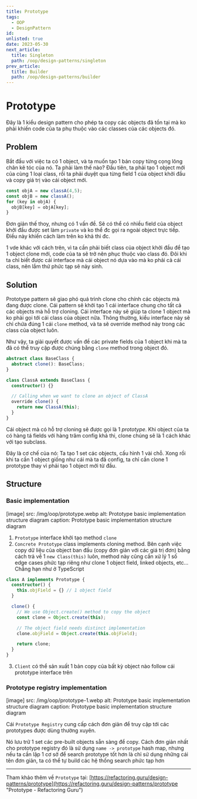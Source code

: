 ```yaml
---
title: Prototype
tags:
  - OOP
  - DesignPattern
id:
unlisted: true
date: 2023-05-30
next_article:
  title: Singleton
  path: /oop/design-patterns/singleton
prev_article:
  title: Builder
  path: /oop/design-patterns/builder
---
```


# Prototype

Đây là 1 kiểu design pattern cho phép ta copy các objects đã tồn tại mà ko phải khiến code của ta phụ thuộc vào các classes của các objects đó.

## Problem

Bắt đầu với việc ta có 1 object, và ta muốn tạo 1 bản copy từng cọng lông chân kẽ tóc của nó. Ta phải làm thế nào? Đầu tiên, ta phải tạo 1 object mới của cùng 1 loại class, rồi ta phải duyệt qua từng field 1 của object khởi đầu và copy giá trị vào cái object mới.

```ts
const objA = new classA(4,5);
const objB = new classA();
for (key in objA) {
  objB[key] = objA[key];
}
```

Đơn giản thế thoy, nhưng có 1 vấn đề. Sẽ có thể có nhiều field của object khởi đầu được set làm `private` và ko thể đc gọi ra ngoài object trực tiếp. Điều này khiến cách làm trên ko khả thi đc.

1 vde khác với cách trên, vì ta cần phải biết class của object khởi đầu để tạo 1 object clone mới, code của ta sẽ trở nên phục thuộc vào class đó. Đôi khi ta chỉ biết được cái interface mà cái object nó dựa vào mà ko phải cả cái class, nên lắm thứ phức tạp sẽ nảy sinh.

## Solution

Prototype pattern sẽ giao phó quá trình clone cho chính các objects mà đang được clone. Cái pattern sẽ khởi tạo 1 cái interface chung cho tất cả các objects mà hỗ trợ cloning. Cái interface này sẽ giúp ta clone 1 object mà ko phải gọi tới cái class của object nữa. Thông thường, kiểu interface này sẽ chỉ chứa đúng 1 cái `clone` method, và ta sẽ override method này trong các class của object luôn.

Như vậy, ta giải quyết được vấn đề các private fields của 1 object khi mà ta đã có thể truy cập được chúng bằng `clone` method trong object đó.

```ts
abstract class BaseClass {
  abstract clone(): BaseClass;
}

class ClassA extends BaseClass {
  constructor() {}

  // Calling when we want to clone an object of ClassA
  override clone() {
    return new ClassA(this);
  }
}
```

Cái object mà có hỗ trợ cloning sẽ được gọi là 1 _prototype_. Khi object của ta có hàng tá fields với hàng trăm config khả thi, clone chúng sẽ là 1 cách khác với tạo subclass.

Đây là cơ chế của nó: Ta tạo 1 set các objects, cấu hình 1 vài chỗ. Xong rồi khi ta cần 1 object giống như cái mà ta đã config, ta chỉ cần clone 1 prototype thay vì phải tạo 1 object mới từ đầu.

## Structure

### Basic implementation

[image]
  src: /img/oop/prototype.webp
  alt: Prototype basic implementation structure diagram
  caption: Prototype basic implementation structure diagram

1. `Prototype` interface khởi tạo method `clone`
2. `Concrete Prototype` class implements cloning method. Bên cạnh việc copy dữ liệu của object ban đầu (copy đơn giản với các giá trị đơn) bằng cách trả về 1 `new Class(this)` luôn, method này cũng cần xử lý 1 số edge cases phức tạp riêng như clone 1 object field, linked objects, etc... Chẳng hạn như ở TypeScript

  ```ts
  class A implements Prototype {
    constructor() {
      this.objField = {} // 1 object field
    }

    clone() {
      // We use Object.create() method to copy the object
      const clone = Object.create(this);

      // The object field needs distinct implementation
      clone.objField = Object.create(this.objField);

      return clone;
    }
  }
  ```

3. `Client` có thể sản xuất 1 bản copy của bất kỳ object nào follow cái prototype interface trên

### Prototype registry implementation

[image]
  src: /img/oop/prototype-1.webp
  alt: Prototype basic implementation structure diagram
  caption: Prototype basic implementation structure diagram

Cái `Prototype Registry` cung cấp cách đơn giản để truy cập tới các prototypes được dùng thường xuyên.

Nó lưu trữ 1 set các pre-built objects sẵn sàng để copy. Cách đơn giản nhất cho prototype registry đó là sử dụng `name -> prototype` hash map, nhưng nếu ta cần lập 1 cơ sở để search prototype tốt hơn là chỉ sử dụng những cái tên đơn giản, ta có thể tự build các hệ thống search phức tạp hơn

---

Tham khảo thêm về `Prototype` tại: [https://refactoring.guru/design-patterns/prototype](https://refactoring.guru/design-patterns/prototype "Prototype - Refactoring Guru")
